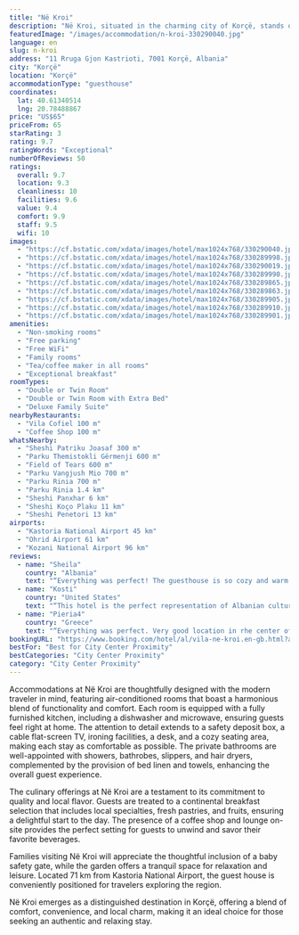 ```yaml
---
title: "Në Kroi"
description: "Në Kroi, situated in the charming city of Korçë, stands out as a prime choice for travelers seeking both comfort and convenience, located equidistant from the natural wonders of Ohrid Lake Springs and the historic Monastery Saint Naum, each 44 km away."
featuredImage: "/images/accommodation/n-kroi-330290040.jpg"
language: en
slug: n-kroi
address: "11 Rruga Gjon Kastrioti, 7001 Korçë, Albania"
city: "Korçë"
location: "Korçë"
accommodationType: "guesthouse"
coordinates:
  lat: 40.61340514
  lng: 20.78488867
price: "US$65"
priceFrom: 65
starRating: 3
rating: 9.7
ratingWords: "Exceptional"
numberOfReviews: 50
ratings:
  overall: 9.7
  location: 9.3
  cleanliness: 10
  facilities: 9.6
  value: 9.4
  comfort: 9.9
  staff: 9.5
  wifi: 10
images:
  - "https://cf.bstatic.com/xdata/images/hotel/max1024x768/330290040.jpg?k=efbfc4ff4f3b2e03738ec6f121037ab6aa4bea05776dbd03826411e30e41fed7&o=&hp=1"
  - "https://cf.bstatic.com/xdata/images/hotel/max1024x768/330289998.jpg?k=af0dea4bbcc63ba474ee2704ac7ddea176d021b99ef92e10abaed4fc0d1134cc&o=&hp=1"
  - "https://cf.bstatic.com/xdata/images/hotel/max1024x768/330290019.jpg?k=659b0acf69964edaee20a85568e3375e91031705c5e2339f48849f6e51e32f9c&o=&hp=1"
  - "https://cf.bstatic.com/xdata/images/hotel/max1024x768/330289990.jpg?k=757710c18643438eca382f8f488b2390d6d223fbd898664396cb1f11c778e729&o=&hp=1"
  - "https://cf.bstatic.com/xdata/images/hotel/max1024x768/330289865.jpg?k=45673b6220c5fe3062b65504256df9b43105550951febe001f6b4458bf0d1924&o=&hp=1"
  - "https://cf.bstatic.com/xdata/images/hotel/max1024x768/330289863.jpg?k=41a9a56100e58b5d913d3ce9fd84fb4ef93ab2c6c2fb705e0d5a4e02099dbcc7&o=&hp=1"
  - "https://cf.bstatic.com/xdata/images/hotel/max1024x768/330289905.jpg?k=411af2ad709613bda0e241f6d8749f55632c485c7bb1c91bff052bed4db918ee&o=&hp=1"
  - "https://cf.bstatic.com/xdata/images/hotel/max1024x768/330289910.jpg?k=24d48a691ad82768cfcb5980d6431254cccb210e1a7dd5e6ea37a272d5b0ef83&o=&hp=1"
  - "https://cf.bstatic.com/xdata/images/hotel/max1024x768/330289901.jpg?k=2c0b2586c53f8d055fd846f7d13396c3c4a3f9a45d55a64067b276e19cc2ae62&o=&hp=1"
amenities:
  - "Non-smoking rooms"
  - "Free parking"
  - "Free WiFi"
  - "Family rooms"
  - "Tea/coffee maker in all rooms"
  - "Exceptional breakfast"
roomTypes:
  - "Double or Twin Room"
  - "Double or Twin Room with Extra Bed"
  - "Deluxe Family Suite"
nearbyRestaurants:
  - "Vila Cofiel 100 m"
  - "Coffee Shop 100 m"
whatsNearby:
  - "Sheshi Patriku Joasaf 300 m"
  - "Parku Themistokli Gërmenji 600 m"
  - "Field of Tears 600 m"
  - "Parku Vangjush Mio 700 m"
  - "Parku Rinia 700 m"
  - "Parku Rinia 1.4 km"
  - "Sheshi Panxhar 6 km"
  - "Sheshi Koço Plaku 11 km"
  - "Sheshi Penetori 13 km"
airports:
  - "Kastoria National Airport 45 km"
  - "Ohrid Airport 61 km"
  - "Kozani National Airport 96 km"
reviews:
  - name: "Sheila"
    country: "Albania"
    text: "“Everything was perfect! The guesthouse is so cozy and warm and their breakfast is great”"
  - name: "Kosti"
    country: "United States"
    text: "“This hotel is the perfect representation of Albanian culture! It mixes a traditional ambiance with modern amenities. The hotel is the perfect size for a personalized and quint experience in Korca. The breakfast was a traditional Albanian...”"
  - name: "Pieria4"
    country: "Greece"
    text: "“Everything was perfect. Very good location in rhe center of the city, very close to the orthodox cathedral and the old bazaar, very kind stuff, excellent breakfast, very clean and comfortable”"
bookingURL: "https://www.booking.com/hotel/al/vila-ne-kroi.en-gb.html?aid=8035640"
bestFor: "Best for City Center Proximity"
bestCategories: "City Center Proximity"
category: "City Center Proximity"
---
```


Accommodations at Në Kroi are thoughtfully designed with the modern traveler in mind, featuring air-conditioned rooms that boast a harmonious blend of functionality and comfort. Each room is equipped with a fully furnished kitchen, including a dishwasher and microwave, ensuring guests feel right at home. The attention to detail extends to a safety deposit box, a cable flat-screen TV, ironing facilities, a desk, and a cozy seating area, making each stay as comfortable as possible. The private bathrooms are well-appointed with showers, bathrobes, slippers, and hair dryers, complemented by the provision of bed linen and towels, enhancing the overall guest experience.

The culinary offerings at Në Kroi are a testament to its commitment to quality and local flavor. Guests are treated to a continental breakfast selection that includes local specialties, fresh pastries, and fruits, ensuring a delightful start to the day. The presence of a coffee shop and lounge on-site provides the perfect setting for guests to unwind and savor their favorite beverages.

Families visiting Në Kroi will appreciate the thoughtful inclusion of a baby safety gate, while the garden offers a tranquil space for relaxation and leisure. Located 71 km from Kastoria National Airport, the guest house is conveniently positioned for travelers exploring the region.

Në Kroi emerges as a distinguished destination in Korçë, offering a blend of comfort, convenience, and local charm, making it an ideal choice for those seeking an authentic and relaxing stay.